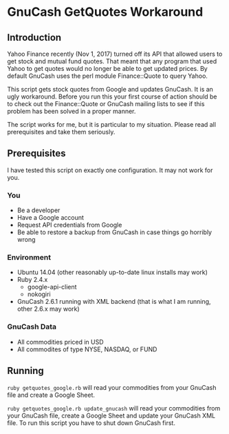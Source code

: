 # GnuCash GetQuotes Workaround

## Introduction
Yahoo Finance recently (Nov 1, 2017) turned off its API that allowed users to get stock and mutual fund quotes.  That meant that any program that used Yahoo to get quotes would no longer be able to get updated prices.  By default GnuCash uses the perl module Finance::Quote to query Yahoo.

This script gets stock quotes from Google and updates GnuCash.  It is an ugly workaround.  Before you run this your first course of action should be to check out the Finance::Quote or GnuCash mailing lists to see if this problem has been solved in a proper manner.

The script works for me, but it is particular to my situation.  Please read all prerequisites and take them seriously.

## Prerequisites
I have tested this script on exactly one configuration.  It may not work for you.

### You
- Be a developer
- Have a Google account
- Request API credentials from Google
- Be able to restore a backup from GnuCash in case things go horribly wrong

### Environment
- Ubuntu 14.04 (other reasonably up-to-date linux installs may work)
- Ruby 2.4.x
  - google-api-client
  - nokogiri
- GnuCash 2.6.1 running with XML backend (that is what I am running, other 2.6.x may work)

### GnuCash Data
- All commodities priced in USD
- All commodites of type NYSE, NASDAQ, or FUND

## Running

`ruby getquotes_google.rb` will read your commodities from your GnuCash file and create a Google Sheet.

`ruby getquotes_google.rb update_gnucash` will read your commodities from your GnuCash file, create a Google Sheet and update your GnuCash XML file.  To run this script you have to shut down GnuCash first.
